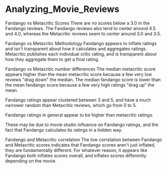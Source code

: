 # Analyzing_Movie_Reviews

Fandango vs Metacritic Scores
There are no scores below a 3.0 in the Fandango reviews. The Fandango reviews also tend to center around 4.5 and 4.0, whereas the Metacritic reviews seem to center around 3.0 and 3.5.

Fandango vs Metacritic Methodology
Fandango appears to inflate ratings and isn't transparent about how it calculates and aggregates ratings. Metacritic publishes each individual critic rating, and is transparent about how they aggregate them to get a final rating.

Fandango vs Metacritic number differences
The median metacritic score appears higher than the mean metacritic score because a few very low reviews "drag down" the median. The median fandango score is lower than the mean fandango score because a few very high ratings "drag up" the mean.

Fandango ratings appear clustered between 3 and 5, and have a much narrower random than Metacritic reviews, which go from 0 to 5.

Fandango ratings in general appear to be higher than metacritic ratings.

These may be due to movie studio influence on Fandango ratings, and the fact that Fandango calculates its ratings in a hidden way.

Fandango and Metacritic correlation
The low correlation between Fandango and Metacritic scores indicates that Fandango scores aren't just inflated, they are fundamentally different. For whatever reason, it appears like Fandango both inflates scores overall, and inflates scores differently depending on the movie.
